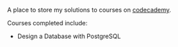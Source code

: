 A place to store my solutions to courses on [codecademy](https://codecademy.com).

Courses completed include:
* Design a Database with PostgreSQL

